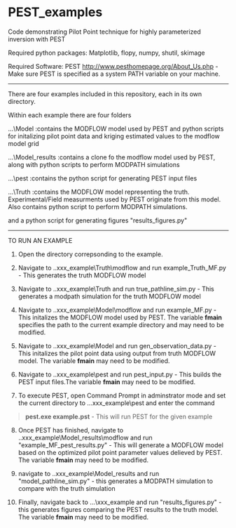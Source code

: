 # PEST_examples
Code demonstrating Pilot Point technique for highly parameterized inversion with PEST  

Required python packages: Matplotlib, flopy, numpy, shutil, skimage

Required Software: PEST http://www.pesthomepage.org/About_Us.php - Make sure PEST is specified as a system PATH variable on your machine.
______________________________________________________________________________________________________________
There are four examples included in this repository, each in its own directory. 

Within each example there are four folders 

...\Model  :contains the MODFLOW model used by PEST and python scripts for initalizing pilot point data and kriging estimated values to the modflow model grid

...\Model_results :contains a clone fo the modflow model used by PEST, along with python scripts to perform MODPATH simulations 

...\pest  :contains the python script for generating PEST input files 

...\Truth :contains the MODFLOW model representing the truth. Experimental/Field measurments used by PEST originate from this model. Also contains python script to perform MODPATH simulations. 

and a python script for generating figures "results_figures.py"


_________________________________________________________________________________________________________________
TO RUN AN EXAMPLE

1) Open the directory correpsonding to the example. 

2) Navigate to ..xxx_example\Truth\modflow and run  example_Truth_MF.py - This generates the truth MODFLOW model

3) Navigate to ..xxx_example\Truth and run  true_pathline_sim.py - This generates a modpath simulation for the truth MODFLOW model

4) Navigate to ..xxx_example\Model\modflow and run example_MF.py -  This initalizes the MODFLOW model used by PEST. The variable **fmain** specifies the path to the current example directory and may need to be modified.  

5) Navigate to ..xxx_example\Model and run  gen_observation_data.py - This initalizes the pilot point data using output from truth MODFLOW model. The variable **fmain** may need to be modified.  

6) Navigate to ..xxx_example\pest and run  pest_input.py - This builds the PEST input files.The variable **fmain** may need to be modified.  

7) To execute PEST, open Command Prompt in adminstrator mode and set the current directory to ...xxx_example\pest and enter the command 
 > **pest.exe example.pst** - This will run PEST for the given example
 
 8) Once PEST has finished, navigate to ..xxx_example\Model_results\modflow and run "example_MF_pest_results.py" - This will generate a MODFLOW model based on the optimized pilot point parameter values delieved by PEST. The variable **fmain** may need to be modified.
 
 9) navigate to ..xxx_example\Model_results and run "model_pathline_sim.py" - this generates a MODPATH simulation to compare with the truth simulation 

10) Finally, navigate back to ...\xxx_example and run "results_figures.py" - this generates figures comparing the PEST results to the truth model. The variable **fmain** may need to be modified.


 
 



